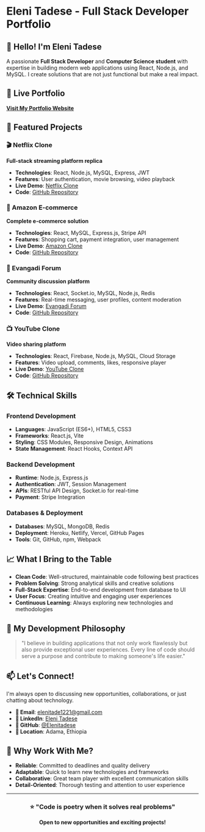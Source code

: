 # Eleni Tadese - Full Stack Developer Portfolio



## 👋 Hello! I'm Eleni Tadese

A passionate **Full Stack Developer** and **Computer Science student** with expertise in building modern web applications using React, Node.js, and MySQL. I create solutions that are not just functional but make a real impact.

## 🚀 Live Portfolio

**[Visit My Portfolio Website](https://elenitadese.github.io/MY-PORTOFOLIO/)**

## 💼 Featured Projects

### 🎬 Netflix Clone
**Full-stack streaming platform replica**
- **Technologies**: React, Node.js, MySQL, Express, JWT
- **Features**: User authentication, movie browsing, video playback
- **Live Demo**: [Netflix Clone](https://your-netflix-clone.netlify.app)
- **Code**: [GitHub Repository](https://github.com/Elenitadese/netflix-clone)

### 🛒 Amazon E-commerce
**Complete e-commerce solution**
- **Technologies**: React, MySQL, Express.js, Stripe API
- **Features**: Shopping cart, payment integration, user management
- **Live Demo**: [Amazon Clone](https://your-amazon-clone.vercel.app)
- **Code**: [GitHub Repository](https://github.com/Elenitadese/amazon-clone)

### 💬 Evangadi Forum
**Community discussion platform**
- **Technologies**: React, Socket.io, MySQL, Node.js, Redis
- **Features**: Real-time messaging, user profiles, content moderation
- **Live Demo**: [Evangadi Forum](https://your-forum-app.herokuapp.com)
- **Code**: [GitHub Repository](https://github.com/Elenitadese/evangadi-forum)

### 📺 YouTube Clone
**Video sharing platform**
- **Technologies**: React, Firebase, Node.js, MySQL, Cloud Storage
- **Features**: Video upload, comments, likes, responsive player
- **Live Demo**: [YouTube Clone](https://your-youtube-clone.firebaseapp.com)
- **Code**: [GitHub Repository](https://github.com/Elenitadese/youtube-clone)

## 🛠️ Technical Skills

### Frontend Development
- **Languages**: JavaScript (ES6+), HTML5, CSS3
- **Frameworks**: React.js, Vite
- **Styling**: CSS Modules, Responsive Design, Animations
- **State Management**: React Hooks, Context API

### Backend Development
- **Runtime**: Node.js, Express.js
- **Authentication**: JWT, Session Management
- **APIs**: RESTful API Design, Socket.io for real-time
- **Payment**: Stripe Integration

### Databases & Deployment
- **Databases**: MySQL, MongoDB, Redis
- **Deployment**: Heroku, Netlify, Vercel, GitHub Pages
- **Tools**: Git, GitHub, npm, Webpack

## 📈 What I Bring to the Table

- **Clean Code**: Well-structured, maintainable code following best practices
- **Problem Solving**: Strong analytical skills and creative solutions
- **Full-Stack Expertise**: End-to-end development from database to UI
- **User Focus**: Creating intuitive and engaging user experiences
- **Continuous Learning**: Always exploring new technologies and methodologies

## 🎯 My Development Philosophy

> "I believe in building applications that not only work flawlessly but also provide exceptional user experiences. Every line of code should serve a purpose and contribute to making someone's life easier."

## 📫 Let's Connect!

I'm always open to discussing new opportunities, collaborations, or just chatting about technology.

- **📧 Email**: [elenitade1221@gmail.com](mailto:elenitade1221@gmail.com)
- **💼 LinkedIn**: [Eleni Tadese](https://linkedin.com/in/eleni-tadese)
- **🐙 GitHub**: [@Elenitadese](https://github.com/Elenitadese)
- **📍 Location**: Adama, Ethiopia

## 🌟 Why Work With Me?

- **Reliable**: Committed to deadlines and quality delivery
- **Adaptable**: Quick to learn new technologies and frameworks
- **Collaborative**: Great team player with excellent communication skills
- **Detail-Oriented**: Thorough testing and attention to user experience

---

<div align="center">

### ⭐ "Code is poetry when it solves real problems"

**Open to new opportunities and exciting projects!**

</div>
